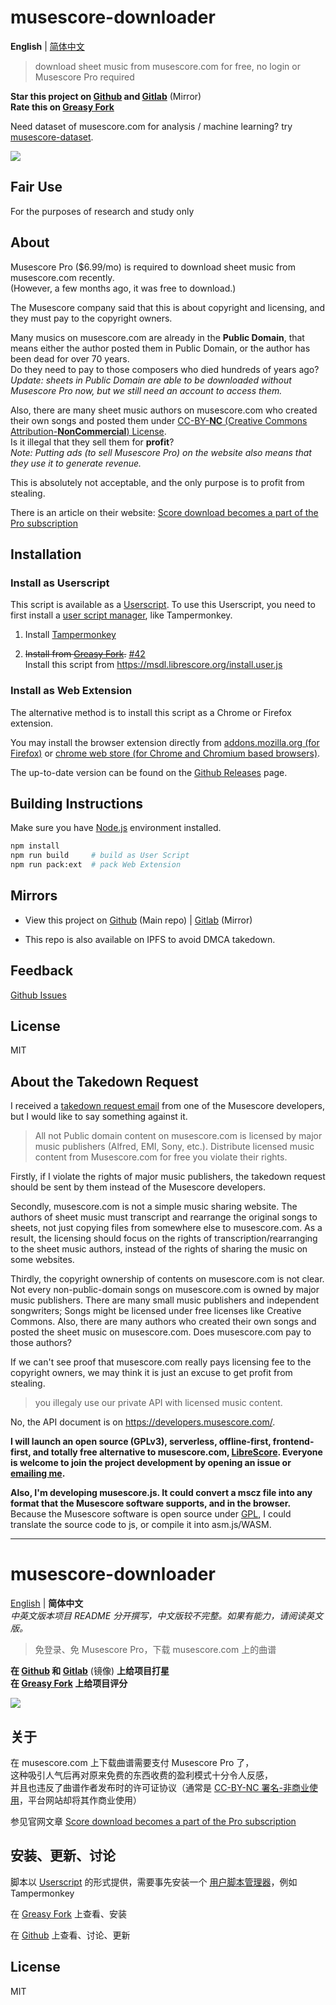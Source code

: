 
# musescore-downloader

**English** | [简体中文](#musescore-downloader-1)

> download sheet music from musescore.com for free, no login or Musescore Pro required

**Star this project on [Github](https://github.com/Xmader/musescore-downloader) and [Gitlab](https://gitlab.com/Xmader/musescore-downloader)** (Mirror)   
**Rate this on [Greasy Fork](https://greasyfork.org/scripts/391931)**

Need dataset of musescore.com for analysis / machine learning? try [musescore-dataset](https://github.com/Xmader/musescore-dataset).

![](https://cdn.statically.io/gh/Xmader/musescore-downloader/master/screenshot.png?env=dev)

## Fair Use

For the purposes of research and study only

## About

Musescore Pro ($6.99/mo) is required to download sheet music from musescore.com recently.  
(However, a few months ago, it was free to download.)

The Musescore company said that this is about copyright and licensing, and they must pay to the copyright owners.

Many musics on musescore.com are already in the **Public Domain**, that means either the author posted them in Public Domain, or the author has been dead for over 70 years.   
Do they need to pay to those composers who died hundreds of years ago?  
*Update: sheets in Public Domain are able to be downloaded without Musescore Pro now, but we still need an account to access them.*

Also, there are many sheet music authors on musescore.com who created their own songs and posted them under [CC-BY-**NC** (Creative Commons Attribution-**NonCommercial**) License](https://creativecommons.org/licenses/by-nc/4.0/).  
Is it illegal that they sell them for **profit**?  
*Note: Putting ads (to sell Musescore Pro) on the website also means that they use it to generate revenue.*

This is absolutely not acceptable, and the only purpose is to profit from stealing.

There is an article on their website: [Score download becomes a part of the Pro subscription](https://musescore.com/groups/improving-musescore-com/discuss/5044610)

## Installation

### Install as Userscript

This script is available as a [Userscript](https://en.wikipedia.org/wiki/Userscript). To use this Userscript, you need to first install a [user script manager](https://greasyfork.org/en/help/installing-user-scripts), like Tampermonkey.

1. Install [Tampermonkey](https://www.tampermonkey.net/)

2. ~~Install from [Greasy Fork](https://greasyfork.org/scripts/391931).~~   [#42](https://github.com/Xmader/musescore-downloader/issues/42)  
Install this script from <https://msdl.librescore.org/install.user.js>

### Install as Web Extension

The alternative method is to install this script as a Chrome or Firefox extension.

You may install the browser extension directly from [addons.mozilla.org (for Firefox)](https://addons.mozilla.org/en-US/firefox/addon/musescore-downloader/) or [chrome web store (for Chrome and Chromium based browsers)](https://chrome.google.com/webstore/detail/fmmnkcdlphpgbdcdfnjkldfljedbbokp).

The up-to-date version can be found on the [Github Releases](https://github.com/Xmader/musescore-downloader/releases) page.

## Building Instructions

Make sure you have [Node.js](https://nodejs.org/en/) environment installed.

```bash
npm install
npm run build     # build as User Script
npm run pack:ext  # pack Web Extension
```

## Mirrors

* View this project on [Github](https://github.com/Xmader/musescore-downloader) (Main repo) | [Gitlab](https://gitlab.com/Xmader/musescore-downloader) (Mirror)

* This repo is also available on IPFS to avoid DMCA takedown.

## Feedback

[Github Issues](https://github.com/Xmader/musescore-downloader/issues)

## License

MIT

## About the Takedown Request

I received a [takedown request email](https://github.com/Xmader/musescore-downloader/issues/5) from one of the Musescore developers, but I would like to say something against it.

> All not Public domain content on musescore.com is licensed by major music publishers (Alfred, EMI, Sony, etc.). Distribute licensed music content from Musescore.com for free you violate their rights.

Firstly, if I violate the rights of major music publishers, the takedown request should be sent by them instead of the Musescore developers.

Secondly, musescore.com is not a simple music sharing website. The authors of sheet music must transcript and rearrange the original songs to sheets, not just copying files from somewhere else to musescore.com. As a result, the licensing should focus on the rights of transcription/rearranging to the sheet music authors, instead of the rights of sharing the music on some websites.

Thirdly, the copyright ownership of contents on musescore.com is not clear. Not every non-public-domain songs on musescore.com is owned by major music publishers. There are many small music publishers and independent songwriters; Songs might be licensed under free licenses like Creative Commons. Also, there are many authors who created their own songs and posted the sheet music on musescore.com. Does musescore.com pay to those authors?

If we can't see proof that musescore.com really pays licensing fee to the copyright owners, we may think it is just an excuse to get profit from stealing.

> you illegaly use our private API with licensed music content.

No, the API document is on https://developers.musescore.com/.


**I will launch an open source (GPLv3), serverless, offline-first, frontend-first, and totally free alternative to musescore.com, [LibreScore](https://github.com/LibreScore). Everyone is welcome to join the project development by opening an issue or [emailing me](mailto:i@xmader.com).**

**Also, I'm developing musescore.js. It could convert a mscz file into any format that the Musescore software supports, and in the browser.** Because the Musescore software is open source under [GPL](https://github.com/musescore/MuseScore/blob/master/LICENSE.GPL), I could translate the source code to js, or compile it into asm.js/WASM.

---

# musescore-downloader

[English](#musescore-downloader) | **简体中文**  
*中英文版本项目 README 分开撰写，中文版较不完整。如果有能力，请阅读英文版。*

> 免登录、免 Musescore Pro，下载 musescore.com 上的曲谱

**在 [Github](https://github.com/Xmader/musescore-downloader) 和 [Gitlab](https://gitlab.com/Xmader/musescore-downloader)** (镜像) **上给项目打星**  
**在 [Greasy Fork](https://greasyfork.org/scripts/391931) 上给项目评分**  

![](https://cdn.statically.io/gh/Xmader/musescore-downloader/master/screenshot.png?env=dev)

## 关于

在 musescore.com 上下载曲谱需要支付 Musescore Pro 了，  
这种吸引人气后再对原来免费的东西收费的盈利模式十分令人反感，  
并且也违反了曲谱作者发布时的许可证协议（通常是 [CC-BY-NC 署名-非商业使用](https://creativecommons.org/licenses/by-nc/4.0/)，平台网站却将其作商业使用）

参见官网文章 [Score download becomes a part of the Pro subscription](https://musescore.com/groups/improving-musescore-com/discuss/5044610)

## 安装、更新、讨论

脚本以 [Userscript](https://en.wikipedia.org/wiki/Userscript) 的形式提供，需要事先安装一个 [用户脚本管理器](https://greasyfork.org/zh-CN/help/installing-user-scripts)，例如 Tampermonkey

在 [Greasy Fork](https://greasyfork.org/scripts/391931) 上查看、安装

在 [Github](https://github.com/Xmader/musescore-downloader) 上查看、讨论、更新

## License

MIT
